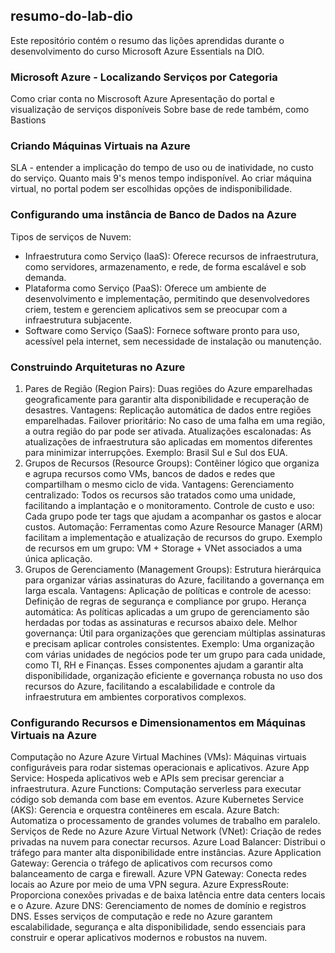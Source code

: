 ## resumo-do-lab-dio
Este repositório contém o resumo das lições aprendidas durante o desenvolvimento do curso Microsoft Azure Essentials na DIO.

### Microsoft Azure - Localizando Serviços por Categoria
Como criar conta no Miscrosoft Azure
Apresentação do portal e visualização de serviços disponíveis
Sobre base de rede também, como Bastions

### Criando Máquinas Virtuais na Azure
SLA - entender a implicação do tempo de uso ou de inatividade, no custo do serviço.
Quanto mais 9's menos tempo indisponível.
Ao criar máquina virtual, no portal podem ser escolhidas opções de indisponibilidade.

### Configurando uma instância de Banco de Dados na Azure
Tipos de serviços de Nuvem:
  -  Infraestrutura como Serviço (IaaS): Oferece recursos de infraestrutura, como servidores, armazenamento, e rede, de forma escalável e sob demanda.
  -  Plataforma como Serviço (PaaS): Oferece um ambiente de desenvolvimento e implementação, permitindo que desenvolvedores criem, testem e gerenciem aplicativos sem se preocupar com a       infraestrutura subjacente.
  -  Software como Serviço (SaaS): Fornece software pronto para uso, acessível pela internet, sem necessidade de instalação ou manutenção.

### Construindo Arquiteturas no Azure
1. Pares de Região (Region Pairs): Duas regiões do Azure emparelhadas geograficamente para garantir alta disponibilidade e recuperação de desastres.
Vantagens:
Replicação automática de dados entre regiões emparelhadas.
Failover prioritário: No caso de uma falha em uma região, a outra região do par pode ser ativada.
Atualizações escalonadas: As atualizações de infraestrutura são aplicadas em momentos diferentes para minimizar interrupções.
Exemplo: Brasil Sul e Sul dos EUA.
2. Grupos de Recursos (Resource Groups): Contêiner lógico que organiza e agrupa recursos como VMs, bancos de dados e redes que compartilham o mesmo ciclo de vida.
Vantagens:
Gerenciamento centralizado: Todos os recursos são tratados como uma unidade, facilitando a implantação e o monitoramento.
Controle de custo e uso: Cada grupo pode ter tags que ajudam a acompanhar os gastos e alocar custos.
Automação: Ferramentas como Azure Resource Manager (ARM) facilitam a implementação e atualização de recursos do grupo.
Exemplo de recursos em um grupo: VM + Storage + VNet associados a uma única aplicação.
3. Grupos de Gerenciamento (Management Groups): Estrutura hierárquica para organizar várias assinaturas do Azure, facilitando a governança em larga escala.
Vantagens:
Aplicação de políticas e controle de acesso: Definição de regras de segurança e compliance por grupo.
Herança automática: As políticas aplicadas a um grupo de gerenciamento são herdadas por todas as assinaturas e recursos abaixo dele.
Melhor governança: Útil para organizações que gerenciam múltiplas assinaturas e precisam aplicar controles consistentes.
Exemplo: Uma organização com várias unidades de negócios pode ter um grupo para cada unidade, como TI, RH e Finanças.
Esses componentes ajudam a garantir alta disponibilidade, organização eficiente e governança robusta no uso dos recursos do Azure, facilitando a escalabilidade e controle da infraestrutura em ambientes corporativos complexos.

### Configurando Recursos e Dimensionamentos em Máquinas Virtuais na Azure
Computação no Azure
Azure Virtual Machines (VMs): Máquinas virtuais configuráveis para rodar sistemas operacionais e aplicativos.
Azure App Service: Hospeda aplicativos web e APIs sem precisar gerenciar a infraestrutura.
Azure Functions: Computação serverless para executar código sob demanda com base em eventos.
Azure Kubernetes Service (AKS): Gerencia e orquestra contêineres em escala.
Azure Batch: Automatiza o processamento de grandes volumes de trabalho em paralelo.
Serviços de Rede no Azure
Azure Virtual Network (VNet): Criação de redes privadas na nuvem para conectar recursos.
Azure Load Balancer: Distribui o tráfego para manter alta disponibilidade entre instâncias.
Azure Application Gateway: Gerencia o tráfego de aplicativos com recursos como balanceamento de carga e firewall.
Azure VPN Gateway: Conecta redes locais ao Azure por meio de uma VPN segura.
Azure ExpressRoute: Proporciona conexões privadas e de baixa latência entre data centers locais e o Azure.
Azure DNS: Gerenciamento de nomes de domínio e registros DNS.
Esses serviços de computação e rede no Azure garantem escalabilidade, segurança e alta disponibilidade, sendo essenciais para construir e operar aplicativos modernos e robustos na nuvem.

